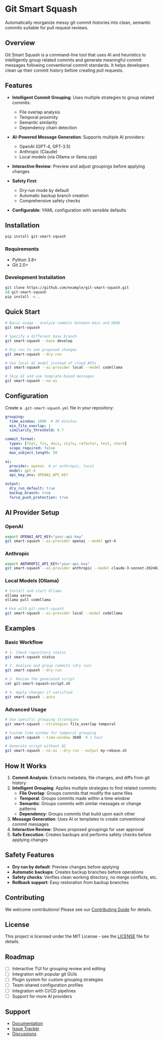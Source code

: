 # Git Smart Squash

Automatically reorganize messy git commit histories into clean, semantic commits suitable for pull request reviews.

## Overview

Git Smart Squash is a command-line tool that uses AI and heuristics to intelligently group related commits and generate meaningful commit messages following conventional commit standards. It helps developers clean up their commit history before creating pull requests.

## Features

- **Intelligent Commit Grouping**: Uses multiple strategies to group related commits:
  - File overlap analysis
  - Temporal proximity
  - Semantic similarity
  - Dependency chain detection

- **AI-Powered Message Generation**: Supports multiple AI providers:
  - OpenAI (GPT-4, GPT-3.5)
  - Anthropic (Claude)
  - Local models (via Ollama or llama.cpp)

- **Interactive Review**: Preview and adjust groupings before applying changes

- **Safety First**: 
  - Dry-run mode by default
  - Automatic backup branch creation
  - Comprehensive safety checks

- **Configurable**: YAML configuration with sensible defaults

## Installation

```bash
pip install git-smart-squash
```

### Requirements

- Python 3.8+
- Git 2.0+

### Development Installation

```bash
git clone https://github.com/example/git-smart-squash.git
cd git-smart-squash
pip install -e .
```

## Quick Start

```bash
# Basic usage - analyze commits between main and HEAD
git smart-squash

# Specify a different base branch
git smart-squash --base develop

# Dry run to see proposed changes
git smart-squash --dry-run

# Use local AI model instead of cloud APIs
git smart-squash --ai-provider local --model codellama

# Skip AI and use template-based messages
git smart-squash --no-ai
```

## Configuration

Create a `.git-smart-squash.yml` file in your repository:

```yaml
grouping:
  time_window: 1800  # 30 minutes
  min_file_overlap: 1
  similarity_threshold: 0.7

commit_format:
  types: [feat, fix, docs, style, refactor, test, chore]
  scope_required: false
  max_subject_length: 50

ai:
  provider: openai  # or anthropic, local
  model: gpt-4
  api_key_env: OPENAI_API_KEY

output:
  dry_run_default: true
  backup_branch: true
  force_push_protection: true
```

## AI Provider Setup

### OpenAI
```bash
export OPENAI_API_KEY="your-api-key"
git smart-squash --ai-provider openai --model gpt-4
```

### Anthropic
```bash
export ANTHROPIC_API_KEY="your-api-key"
git smart-squash --ai-provider anthropic --model claude-3-sonnet-20240229
```

### Local Models (Ollama)
```bash
# Install and start Ollama
ollama serve
ollama pull codellama

# Use with git-smart-squash
git smart-squash --ai-provider local --model codellama
```

## Examples

### Basic Workflow

```bash
# 1. Check repository status
git smart-squash status

# 2. Analyze and group commits (dry run)
git smart-squash --dry-run

# 3. Review the generated script
cat git-smart-squash-script.sh

# 4. Apply changes if satisfied
git smart-squash --auto
```

### Advanced Usage

```bash
# Use specific grouping strategies
git smart-squash --strategies file_overlap temporal

# Custom time window for temporal grouping
git smart-squash --time-window 3600  # 1 hour

# Generate script without AI
git smart-squash --no-ai --dry-run --output my-rebase.sh
```

## How It Works

1. **Commit Analysis**: Extracts metadata, file changes, and diffs from git history
2. **Intelligent Grouping**: Applies multiple strategies to find related commits:
   - **File Overlap**: Groups commits that modify the same files
   - **Temporal**: Groups commits made within a time window
   - **Semantic**: Groups commits with similar messages or change patterns
   - **Dependency**: Groups commits that build upon each other
3. **Message Generation**: Uses AI or templates to create conventional commit messages
4. **Interactive Review**: Shows proposed groupings for user approval
5. **Safe Execution**: Creates backups and performs safety checks before applying changes

## Safety Features

- **Dry run by default**: Preview changes before applying
- **Automatic backups**: Creates backup branches before operations
- **Safety checks**: Verifies clean working directory, no merge conflicts, etc.
- **Rollback support**: Easy restoration from backup branches

## Contributing

We welcome contributions! Please see our [Contributing Guide](CONTRIBUTING.md) for details.

## License

This project is licensed under the MIT License - see the [LICENSE](LICENSE) file for details.

## Roadmap

- [ ] Interactive TUI for grouping review and editing
- [ ] Integration with popular git GUIs
- [ ] Plugin system for custom grouping strategies
- [ ] Team-shared configuration profiles
- [ ] Integration with CI/CD pipelines
- [ ] Support for more AI providers

## Support

- [Documentation](https://github.com/example/git-smart-squash#readme)
- [Issue Tracker](https://github.com/example/git-smart-squash/issues)
- [Discussions](https://github.com/example/git-smart-squash/discussions)